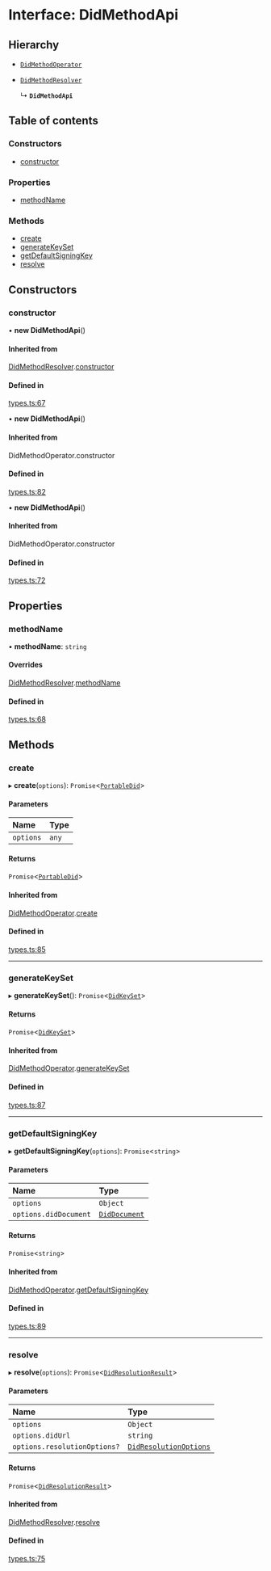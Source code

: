 # Interface: DidMethodApi

## Hierarchy

- [`DidMethodOperator`](DidMethodOperator.md)

- [`DidMethodResolver`](DidMethodResolver.md)

  ↳ **`DidMethodApi`**

## Table of contents

### Constructors

- [constructor](DidMethodApi.md#constructor)

### Properties

- [methodName](DidMethodApi.md#methodname)

### Methods

- [create](DidMethodApi.md#create)
- [generateKeySet](DidMethodApi.md#generatekeyset)
- [getDefaultSigningKey](DidMethodApi.md#getdefaultsigningkey)
- [resolve](DidMethodApi.md#resolve)

## Constructors

### constructor

• **new DidMethodApi**()

#### Inherited from

[DidMethodResolver](DidMethodResolver.md).[constructor](DidMethodResolver.md#constructor)

#### Defined in

[types.ts:67](https://github.com/TBD54566975/web5-js/blob/ff920f5/packages/dids/src/types.ts#L67)

• **new DidMethodApi**()

#### Inherited from

DidMethodOperator.constructor

#### Defined in

[types.ts:82](https://github.com/TBD54566975/web5-js/blob/ff920f5/packages/dids/src/types.ts#L82)

• **new DidMethodApi**()

#### Inherited from

DidMethodOperator.constructor

#### Defined in

[types.ts:72](https://github.com/TBD54566975/web5-js/blob/ff920f5/packages/dids/src/types.ts#L72)

## Properties

### methodName

• **methodName**: `string`

#### Overrides

[DidMethodResolver](DidMethodResolver.md).[methodName](DidMethodResolver.md#methodname)

#### Defined in

[types.ts:68](https://github.com/TBD54566975/web5-js/blob/ff920f5/packages/dids/src/types.ts#L68)

## Methods

### create

▸ **create**(`options`): `Promise`<[`PortableDid`](PortableDid.md)\>

#### Parameters

| Name | Type |
| :------ | :------ |
| `options` | `any` |

#### Returns

`Promise`<[`PortableDid`](PortableDid.md)\>

#### Inherited from

[DidMethodOperator](DidMethodOperator.md).[create](DidMethodOperator.md#create)

#### Defined in

[types.ts:85](https://github.com/TBD54566975/web5-js/blob/ff920f5/packages/dids/src/types.ts#L85)

___

### generateKeySet

▸ **generateKeySet**(): `Promise`<[`DidKeySet`](../index.md#didkeyset)\>

#### Returns

`Promise`<[`DidKeySet`](../index.md#didkeyset)\>

#### Inherited from

[DidMethodOperator](DidMethodOperator.md).[generateKeySet](DidMethodOperator.md#generatekeyset)

#### Defined in

[types.ts:87](https://github.com/TBD54566975/web5-js/blob/ff920f5/packages/dids/src/types.ts#L87)

___

### getDefaultSigningKey

▸ **getDefaultSigningKey**(`options`): `Promise`<`string`\>

#### Parameters

| Name | Type |
| :------ | :------ |
| `options` | `Object` |
| `options.didDocument` | [`DidDocument`](../index.md#diddocument) |

#### Returns

`Promise`<`string`\>

#### Inherited from

[DidMethodOperator](DidMethodOperator.md).[getDefaultSigningKey](DidMethodOperator.md#getdefaultsigningkey)

#### Defined in

[types.ts:89](https://github.com/TBD54566975/web5-js/blob/ff920f5/packages/dids/src/types.ts#L89)

___

### resolve

▸ **resolve**(`options`): `Promise`<[`DidResolutionResult`](../index.md#didresolutionresult)\>

#### Parameters

| Name | Type |
| :------ | :------ |
| `options` | `Object` |
| `options.didUrl` | `string` |
| `options.resolutionOptions?` | [`DidResolutionOptions`](DidResolutionOptions.md) |

#### Returns

`Promise`<[`DidResolutionResult`](../index.md#didresolutionresult)\>

#### Inherited from

[DidMethodResolver](DidMethodResolver.md).[resolve](DidMethodResolver.md#resolve)

#### Defined in

[types.ts:75](https://github.com/TBD54566975/web5-js/blob/ff920f5/packages/dids/src/types.ts#L75)

